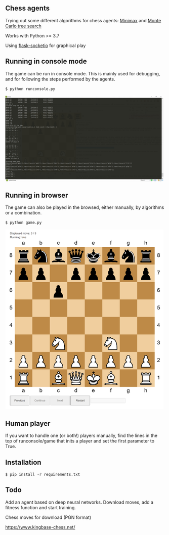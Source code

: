 ## Chess agents

Trying out some different algorithms for chess agents: [Minimax](https://en.wikipedia.org/wiki/Minimax) and [Monte Carlo tree search](https://www.chessprogramming.org/Monte-Carlo_Tree_Search)

Works with Python >= 3.7

Using [flask-socketio](https://flask-socketio.readthedocs.io/) for graphical play

## Running in console mode

The game can be run in console mode. This is mainly used for debugging, and for following the steps performed by the agents.

```
$ python runconsole.py
```

<img src="./assets/console.png" width="500px">

## Running in browser

The game can also be played in the browsed, either manually, by algorithms or a combination.

```
$ python game.py
```

<img src="./assets/board.png" width="500px">

## Human player

If you want to handle one (or both!) players manually, find the lines in the top of runconsole/game that inits a player and set the first parameter to True.

## Installation

```
$ pip install -r requirements.txt
```

## Todo

Add an agent based on deep neural networks. Download moves, add a fitness function and start training.

Chess moves  for download (PGN format)

https://www.kingbase-chess.net/